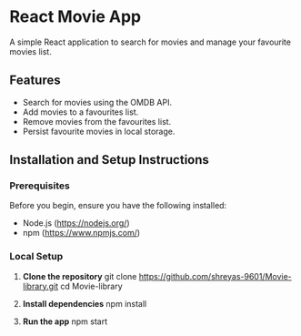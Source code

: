 # React Movie App

A simple React application to search for movies and manage your favourite movies list.

## Features
- Search for movies using the OMDB API.
- Add movies to a favourites list.
- Remove movies from the favourites list.
- Persist favourite movies in local storage.

## Installation and Setup Instructions

### Prerequisites

Before you begin, ensure you have the following installed:
- Node.js (https://nodejs.org/)
- npm (https://www.npmjs.com/)

### Local Setup

1. **Clone the repository**
    git clone https://github.com/shreyas-9601/Movie-library.git
    cd Movie-library

2. **Install dependencies**
    npm install

3. **Run the app**
    npm start

